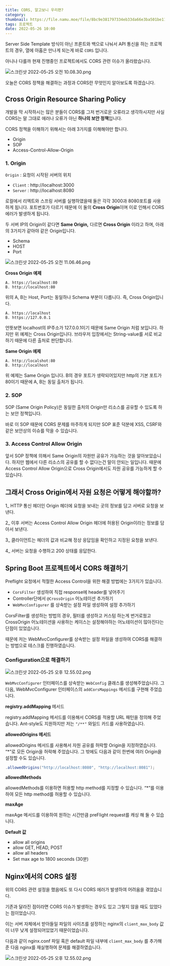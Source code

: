 ```yaml
---
title: CORS, 알고보니 우리편?
category:
thumbnail: https://file.namu.moe/file/8bc9e381797334eb33da66e3ba501be1146c77bb874c318287f91084e7a405ab358eb98503cd087ef190d361cafcc76b23351a3f318dae4e8c8ae2fb7d28ed2796987b6ca3282a022e89d59ab91cc64bb5ebcc078ecafe0442e429919d6e2bf4401610591839ad74ca8e381455e7f81d
tags: 프로젝트
date: 2022-05-26 10:00
---
```


Server Side Template 방식이 아닌 프론트와 백으로 나눠서 API 통신을 하는 
프로젝트의 경우, 열에 아홉은 만나게 되는게 바로 `CORS` 입니다.

아니나 다를까 현재 진행중인 프로젝트에서도 CORS 관련 이슈가 올라왔습니다.

![스크린샷 2022-05-25 오전 10.08.30.png](https://i.imgur.com/KQEVRRE.png)

오늘은 CORS 정책을 해결하는 과정과 CORS란 무엇인지 알아보도록 하겠습니다.

## Cross Origin Resource Sharing Policy

개발을 막 시작하시는 많은 분들이 CORS를 그저 번거로운 오류라고 생각하시지만 사실 
CORS는 말 그대로 에러나 오류가 아닌 **하나의 보안 정책**입니다.

CORS 정책을 이해하기 위해서는 아래 3가지를 이해해야만 합니다.

- Origin 
- SOP 
- Access-Control-Allow-Origin

### 1. Origin

`Origin` : 요청이 시작된 서버의 위치

- `Client` : http://localhost:3000
- `Server` : http://localhost:8080

로컬에서 리엑트와 스프링 서버를 실행하였을때 둘은 각각 3000과 8080포트를 사용하게 됩니다. 포트번호가 다르기
때문에 이 둘의 **Cross Origin**이며 이로 인해서 CORS 에러가 발생하게 됩니다.

두 서버 IP의 Origin이 같다면 **Same Origin,** 다르면 **Cross
Origin** 이라고 하며, 아래의 3가지가 같아야 같은 Origin입니다.

- Schema 
- HOST 
- Port

![스크린샷 2022-05-25 오전 11.06.46.png](https://i.imgur.com/vc7T5r5.png)

**Cross Origin 예제**

```text
A. https://localhost:80
B. http://localhost:80
```

위의 A, B는 Host, Port는 동일하나 Schema 부분이 다릅니다. 즉, Cross Origin입니다.

```text
A. https://localhost
B. https://127.0.0.1
```
언뜻보면 localhost의 IP주소가 127.0.0.1이기 때문에 Same Origin 처럼 보입니다. 하지만 위 예제는 Cross Origin입니다.
브라우저 입장에서는 String-value를 서로 비교하기 때문에 다른 출처로 판단합니다.

**Same Origin 예제**

```text
A. http://localshot:80
B. http://localhost
```
위 예제는 Same Origin 입니다.
B의 경우 포트가 생략되어있지만 http의 기본 포트가 80이기 때문에 A, B는 동일 출처가 
됩니다.

### 2. SOP

SOP (Same Origin Policy)은 동일한 출처의 Origin만 리소스를 공유할 수 있도록 
하는 보안 정책입니다.

바로 이 SOP 때문에 CORS 문제를 마주하게 되지만 SOP 표준 덕분에 XSS, CSRF와 같은 
보안상의 이슈를 막을 수 있습니다.

### 3. Access Control Allow Origin

앞서 SOP 정책에 의해서 Same Origin의 자원만 공유가 가능하는 것을 알아보았습니다. 하지만 웹에서 다른 리소스의 공유를 할 수 없다는건 말이 안되는 일입니다.
때문에 Access Control Allow Origin으로 Cross Origin에서도 자원 공유를 
가능하게 할 수 있습니다.

## 그래서 Cross Origin에서 자원 요청은 어떻게 해야할까?

1_ HTTP 통신 헤더인 Origin 헤더에 요청을 보내는 곳의 정보를 담고 서버로 요청을 
보낸다.

2_ 이후 서버는 Access Control Allow Origin 헤더에 허용된 Origin이라는 
정보를 담아서 보낸다.

3_ 클라이언트는 헤더의 값과 비교해 정상 응답임을 확인하고 지정된 요청을 보낸다.

4_ 서버는 요청을 수행하고 200 상태를 응답한다.

## Spring Boot 프로젝트에서 CORS 해결하기

Preflight 요청에서 적절한 Access Control을 위한 해결 방법에는 3가지가 있습니다.

- `CorsFilter` 생성하여 직접 response에 header를 넣어주기
- Controller단에서 `@CrossOrigin` 어노테이션 추가하기
- `WebMvcConfigurer` 를 상속받는 설정 파일 생성하여 설정 추가하기

CorsFilter를 생성하는 방법의 경우, 필터를 생성하고 커스텀 하는게 번거로웠고 
CrossOrigin 어노테이션을 사용하는 케이스는 설정해야하는 어노테이션이 많아진다는 
단점이 있었습니다.

때문에 저는 WebMvcConfigurer를 상속받는 설정 파일을 생성하여 CORS를 해결하는 
방법으로 테스크를 진행하였습니다.

### Configuration으로 해결하기

![스크린샷 2022-05-25 오후 12.55.02.png](https://i.imgur.com/hlj97Tq.png)

`WebMvcConfigurer` 인터페이스를 상속받는 `WebConfig` 클래스를 생성해주었습니다.
그 다음, WebMvcConfigurer 인터페이스의 `addCorsMappings` 메서드를 구현해 
주었습니다.

**registry.addMapping** 메서드

registry.addMapping 메서드를 이용해서 CORS를 적용할 URL 패턴을 정의해 
주었습니다. Ant-style도 지원하지만 저는 `"/**"` 와일드 카드를 사용하였습니다.

**allowedOrigins 메서드**

allowedOrigins 메서드를 사용해서 자원 공유를 허락할 Origin을 지정하였습니다. “*”로 모든 Origin을 허락해 주었습니다.
그 밖에도 다음과 같이 한번에 여러 Origin을 설정할 수도 있습니다.

```java
.allowedOrigins("http://localhost:8080", "http://localhost:8081");
```

**allowedMethods**

allowedMethods를 이용하면 허용할 http method를 지정할 수 있습니다. “*”를 이용하여 모든 http method를 허용할 수 있습니다.

**maxAge**

maxAge 메서드를 이용하여 원하는 시간만큼 preFlight request를 캐싱 해 둘 수 
있습니다.

**Default 값**

- allow all origins
- allow GET, HEAD, POST
- allow all headers
- Set max age to 1800 seconds (30분)

## Nginx에서의 CORS 설정

위의 CORS 관련 설정을 했음에도 또 다시 CORS 에러가 발생하여 
어려움을 겪었습니다.

기존과 달라진 점이라면 CORS 이슈가 발생하는 경우도 있고 그렇지 
않을 때도 있었다는 점이었습니다.

이는 서버 자체에서 받아들일 파일의 사이즈를 설정하는 nginx의 
`client_max_body` 값이 너무 낮게 설정되어있었기 
때문이었습니다.

다음과 같이 nginx.conf 파일 혹은 default 파일 내부에 
`client_max_body` 를 추가해준 다음 nginx를 재실행하여 
문제를 해결하였습니다.

![스크린샷 2022-05-25 오후 12.55.02.png](https://i.imgur.com/9lbV5wg.png)
